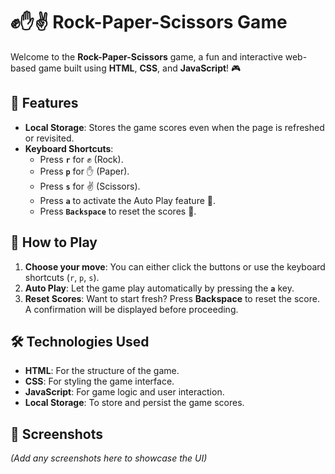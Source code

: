 # ✊✋✌️ Rock-Paper-Scissors Game

Welcome to the **Rock-Paper-Scissors** game, a fun and interactive web-based game built using **HTML**, **CSS**, and **JavaScript**! 🎮

## 🌟 Features
- **Local Storage**: Stores the game scores even when the page is refreshed or revisited.
- **Keyboard Shortcuts**:
  - Press **`r`** for ✊ (Rock).
  - Press **`p`** for ✋ (Paper).
  - Press **`s`** for ✌️ (Scissors).
  - Press **`a`** to activate the Auto Play feature 🤖.
  - Press **`Backspace`** to reset the scores 🔄.

## 🎯 How to Play
1. **Choose your move**: You can either click the buttons or use the keyboard shortcuts (`r`, `p`, `s`).
2. **Auto Play**: Let the game play automatically by pressing the **`a`** key.
3. **Reset Scores**: Want to start fresh? Press **Backspace** to reset the score. A confirmation will be displayed before proceeding.
   
## 🛠️ Technologies Used
- **HTML**: For the structure of the game.
- **CSS**: For styling the game interface.
- **JavaScript**: For game logic and user interaction.
- **Local Storage**: To store and persist the game scores.


## 📸 Screenshots
*(Add any screenshots here to showcase the UI)*


